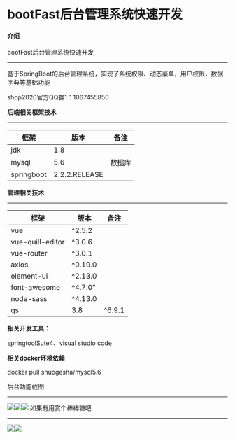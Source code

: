 # bootFast后台管理系统快速开发

#### 介绍
bootFast后台管理系统快速开发

---

基于SpringBoot的后台管理系统，实现了系统权限、动态菜单，用户权限，数据字典等基础功能

shop2020官方QQ群1：1067455850
 
**后端相关框架技术**

---

| 框架 | 版本 | 备注 |
| --- | --- | --- |
| jdk | 1.8 |   |
| mysql| 5.6 |  数据库 | 
| springboot | 2.2.2.RELEASE|   | 

**管理相关技术**

---

| 框架 | 版本 | 备注 |
| --- | --- | --- |
| vue | ^2.5.2 |   |
| vue-quill-editor| ^3.0.6 |   |
| vue-router | ^3.0.1|   |
| axios | ^0.19.0 |   |
| element-ui | ^2.13.0|   |
| font-awesome |^4.7.0" |   |
| node-sass | ^4.13.0 |  |
| qs | 3.8 | ^6.9.1 |

**相关开发工具：**

springtoolSute4、visual studio code

**相关docker环境依赖** 

docker pull shuogesha/mysql5.6


后台功能截图

---

![](https://oscimg.oschina.net/oscnet/up-a46a271e94b2762a4fc47f7aee5f4f5b8e3.png)![](https://oscimg.oschina.net/oscnet/up-ee9acc738dd40b04a72307f6894a2c6ad09.png)![](https://oscimg.oschina.net/oscnet/up-f866e82ec41f0ac3bbace3309d9359d9373.png)
如果有用赏个棒棒糖吧

---
![](https://oscimg.oschina.net/oscnet/up-e033c93ff2df3a3cc8bb78ab934c2cf834a.JPEG)![](https://oscimg.oschina.net/oscnet/up-fe67b7c9d60e614536afaeb294d2c795d38.JPEG)